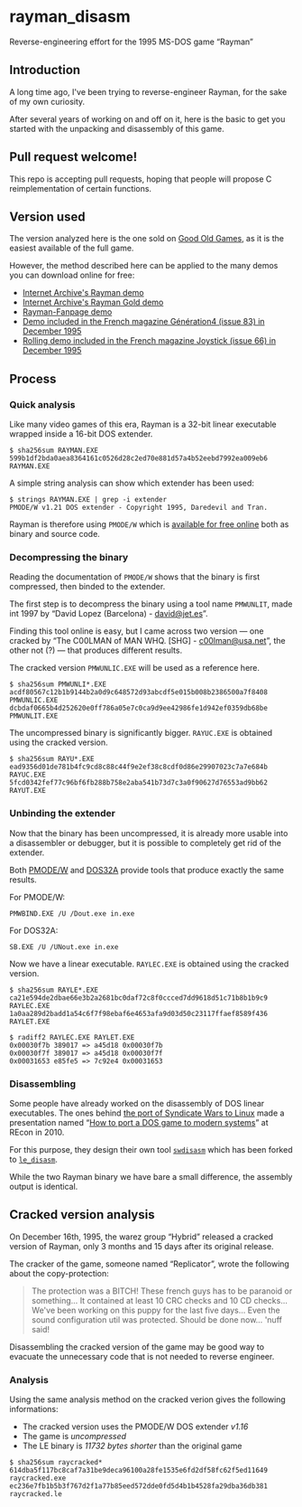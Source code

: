 # rayman_disasm

Reverse-engineering effort for the 1995 MS-DOS game “Rayman”

## Introduction

A long time ago, I've been trying to reverse-engineer Rayman, for the sake of my own curiosity.

After several years of working on and off on it, here is the basic to get you started with the unpacking and disassembly of this game.

## Pull request welcome!

This repo is accepting pull requests, hoping that people will propose C reimplementation of certain functions.

## Version used

The version analyzed here is the one sold on [Good Old Games](https://www.gog.com/game/rayman_forever), as it is the easiest available of the full game.

However, the method described here can be applied to the many demos you can download online for free:

- [Internet Archive's Rayman demo](https://archive.org/details/Rayman_1020)
- [Internet Archive's Rayman Gold demo](https://archive.org/details/RAYGOLD)
- [Rayman-Fanpage demo](http://www.rayman-fanpage.de/character1/download/raydemo.exe)
- [Demo included in the French magazine Génération4 (issue 83) in December 1995](https://www.abandonware-magazines.org/affiche_mag.php?mag=27&num=5126&images=oui)
- [Rolling demo included in the French magazine Joystick (issue 66) in December 1995](https://www.abandonware-magazines.org/affiche_mag.php?mag=30&num=2501&images=oui)

## Process

### Quick analysis

Like many video games of this era, Rayman is a 32-bit linear executable wrapped inside a 16-bit DOS extender.

```
$ sha256sum RAYMAN.EXE
599b1df2bda0aea8364161c0526d28c2ed70e881d57a4b52eebd7992ea009eb6  RAYMAN.EXE
```

A simple string analysis can show which extender has been used:

```
$ strings RAYMAN.EXE | grep -i extender
PMODE/W v1.21 DOS extender - Copyright 1995, Daredevil and Tran.
```

Rayman is therefore using `PMODE/W` which is [available for free online](http://www.sid6581.net/pmodew/) both as binary and source code.

### Decompressing the binary

Reading the documentation of `PMODE/W` shows that the binary is first compressed, then binded to the extender.

The first step is to decompress the binary using a tool name `PMWUNLIT`, made int 1997 by “David Lopez (Barcelona) - david@jet.es”.

Finding this tool online is easy, but I came across two version — one cracked by “The C00LMAN of MAN WHQ. [SHG] - c00lman@usa.net”, the other not (?) — that produces different results.

The cracked version `PMWUNLIC.EXE` will be used as a reference here.

```
$ sha256sum PMWUNLI*.EXE
acdf80567c12b1b9144b2a0d9c648572d93abcdf5e015b008b2386500a7f8408  PMWUNLIC.EXE
dcbdaf0665b4d252620e0ff786a05e7c0ca9d9ee42986fe1d942ef0359db68be  PMWUNLIT.EXE
```

The uncompressed binary is significantly bigger. `RAYUC.EXE` is obtained using the cracked version.

```
$ sha256sum RAYU*.EXE
ead9356d01de781b4fc9cd8c88c44f9e2ef38c8cdf0d86e29907023c7a7e684b  RAYUC.EXE
5fcd0342fef77c96bf6fb288b758e2aba541b73d7c3a0f90627d76553ad9bb62  RAYUT.EXE
```

### Unbinding the extender

Now that the binary has been uncompressed, it is already more usable into a disassembler or debugger, but it is possible to completely get rid of the extender.

Both [PMODE/W](http://www.sid6581.net/pmodew/) and [DOS32A](https://dos32a.narechk.net/index_en.html) provide tools that produce exactly the same results.

For PMODE/W:
```
PMWBIND.EXE /U /Dout.exe in.exe
```

For DOS32A:
```
SB.EXE /U /UNout.exe in.exe
```

Now we have a linear executable. `RAYLEC.EXE` is obtained using the cracked version.

```
$ sha256sum RAYLE*.EXE
ca21e594de2dbae66e3b2a2681bc0daf72c8f0ccced7dd9618d51c71b8b1b9c9  RAYLEC.EXE
1a0aa289d2badd1a54c6f7f98ebaf6e4653afa9d03d50c23117ffaef8589f436  RAYLET.EXE
```

```
$ radiff2 RAYLEC.EXE RAYLET.EXE
0x00030f7b 389017 => a45d18 0x00030f7b
0x00030f7f 389017 => a45d18 0x00030f7f
0x00031653 e85fe5 => 7c92e4 0x00031653
```

### Disassembling

Some people have already worked on the disassembly of DOS linear executables. The ones behind [the port of Syndicate Wars to Linux](http://swars.vexillium.org/) made a presentation named “[How to port a DOS game to modern systems](https://recon.cx/2010/slides/recon_swars.pdf)” at REcon in 2010.

For this purpose, they design their own tool [`swdisasm`](http://swars.vexillium.org/files/swdisasm-1.0.tar.bz2) which has been forked to [`le_disasm`](https://github.com/samunders-core/le_disasm).

While the two Rayman binary we have bare a small difference, the assembly output is identical.

## Cracked version analysis

On December 16th, 1995, the warez group “Hybrid” released a cracked version of Rayman, only 3 months and 15 days after its original release.

The cracker of the game, someone named “Replicator”, wrote the following about the copy-protection:

> The protection was a BITCH!
> These french guys has to be paranoid or something…
> It contained at least 10 CRC checks and 10 CD checks…
> We've been working on this puppy for the last five days…
> Even the sound configuration util was protected.
> Should be done now… 'nuff said!

Disassembling the cracked version of the game may be good way to evacuate the unnecessary code that is not needed to reverse engineer.

### Analysis

Using the same analysis method on the cracked verion gives the following informations:

* The cracked version uses the PMODE/W DOS extender *v1.16*
* The game is *uncompressed*
* The LE binary is *11732 bytes shorter* than the original game

```
$ sha256sum raycracked*
614dba5f117bc8caf7a31be9deca96100a28fe1535e6fd2df58fc62f5ed11649  raycracked.exe
ec236e7fb1b5b3f767d2f1a77b85eed572dde0fd5d4b1b4528fa29dba36db381  raycracked.le
```


